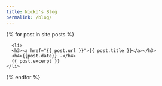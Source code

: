 ```yaml
---
title: Nicko's Blog
permalink: /blog/
---
```

{% for post in site.posts %}

      <li>
      <h3><a href="{{ post.url }}">{{ post.title }}</a></h3>
      <h4>{{post.date}} -</h4>
      {{ post.excerpt }}
    </li>
{% endfor %}
